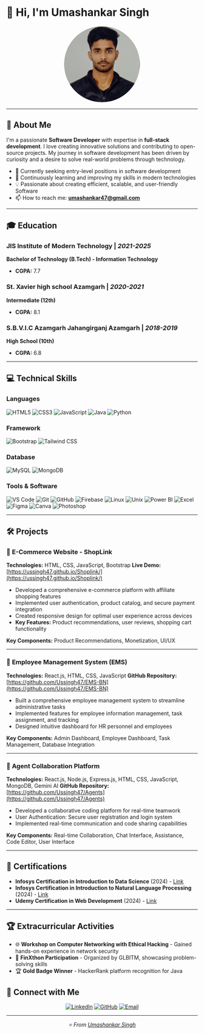 # 👋 Hi, I'm Umashankar Singh

<div align="center">
  <img src="./assets/img/headshot_circle.jpeg" alt="Umashankar Singh" width="200" height="200" style="border-radius: 50%;">
</div>

---

## 🚀 About Me

I'm a passionate **Software Developer** with expertise in **full-stack development**. I love creating innovative solutions and contributing to open-source projects. My journey in software development has been driven by curiosity and a desire to solve real-world problems through technology.

- 🔭 Currently seeking entry-level positions in software development
- 🌱 Continuously learning and improving my skills in modern technologies
- 💡 Passionate about creating efficient, scalable, and user-friendly Software
- 📫 How to reach me: **umashankar47@gmail.com**

---

## 🎓 Education

### **JIS Institute of Modern Technology** | *2021-2025*
**Bachelor of Technology (B.Tech) - Information Technology**
- **CGPA:** 7.7

### **St. Xavier high school Azamgarh** | *2020-2021*
**Intermediate (12th)**
- **CGPA:** 8.1

### **S.B.V.I.C Azamgarh Jahangirganj Azamgarh** | *2018-2019*
**High School (10th)**
- **CGPA:** 6.8

---

## 💻 Technical Skills

### **Languages**
![HTML5](https://img.shields.io/badge/HTML5-E34F26?style=for-the-badge&logo=html5&logoColor=white)
![CSS3](https://img.shields.io/badge/CSS3-1572B6?style=for-the-badge&logo=css3&logoColor=white)
![JavaScript](https://img.shields.io/badge/JavaScript-F7DF1E?style=for-the-badge&logo=javascript&logoColor=black)
![Java](https://img.shields.io/badge/Java-ED8B00?style=for-the-badge&logo=java&logoColor=white)
![Python](https://img.shields.io/badge/Python-3776AB?style=for-the-badge&logo=python&logoColor=white)

### **Framework**
![Bootstrap](https://img.shields.io/badge/Bootstrap-563D7C?style=for-the-badge&logo=bootstrap&logoColor=white)
![Tailwind CSS](https://img.shields.io/badge/Tailwind_CSS-38B2AC?style=for-the-badge&logo=tailwind-css&logoColor=white)

### **Database**
![MySQL](https://img.shields.io/badge/MySQL-00000F?style=for-the-badge&logo=mysql&logoColor=white)
![MongoDB](https://img.shields.io/badge/MongoDB-4EA94B?style=for-the-badge&logo=mongodb&logoColor=white)

### **Tools & Software**
![VS Code](https://img.shields.io/badge/Visual_Studio_Code-0078D4?style=for-the-badge&logo=visual%20studio%20code&logoColor=white)
![Git](https://img.shields.io/badge/Git-F05032?style=for-the-badge&logo=git&logoColor=white)
![GitHub](https://img.shields.io/badge/GitHub-100000?style=for-the-badge&logo=github&logoColor=white)
![Firebase](https://img.shields.io/badge/Firebase-039BE5?style=for-the-badge&logo=Firebase&logoColor=white)
![Linux](https://img.shields.io/badge/Linux-FCC624?style=for-the-badge&logo=linux&logoColor=black)
![Unix](https://img.shields.io/badge/Unix-000000?style=for-the-badge&logo=unix&logoColor=white)
![Power BI](https://img.shields.io/badge/Power_BI-F2C811?style=for-the-badge&logo=powerbi&logoColor=black)
![Excel](https://img.shields.io/badge/Microsoft_Excel-217346?style=for-the-badge&logo=microsoft-excel&logoColor=white)
![Figma](https://img.shields.io/badge/Figma-F24E1E?style=for-the-badge&logo=figma&logoColor=white)
![Canva](https://img.shields.io/badge/Canva-%2300C4CC.svg?&style=for-the-badge&logo=Canva&logoColor=white)
![Photoshop](https://img.shields.io/badge/Adobe%20Photoshop-31A8FF?style=for-the-badge&logo=Adobe%20Photoshop&logoColor=black)

---

## 🛠️ Projects

### 🛒 **E-Commerce Website - ShopLink**
**Technologies:** HTML, CSS, JavaScript, Bootstrap
**Live Demo:** [https://ussingh47.github.io/Shoplink/](https://ussingh47.github.io/Shoplink/)

- Developed a comprehensive e-commerce platform with affiliate shopping features
- Implemented user authentication, product catalog, and secure payment integration
- Created responsive design for optimal user experience across devices
- **Key Features:** Product recommendations, user reviews, shopping cart functionality

**Key Components:** Product Recommendations, Monetization, UI/UX

---

### 👥 **Employee Management System (EMS)**
**Technologies:** React.js, HTML, CSS, JavaScript
**GitHub Repository:** [https://github.com/Ussingh47/EMS-BN](https://github.com/Ussingh47/EMS-BN)

- Built a comprehensive employee management system to streamline administrative tasks
- Implemented features for employee information management, task assignment, and tracking
- Designed intuitive dashboard for HR personnel and employees

**Key Components:** Admin Dashboard, Employee Dashboard, Task Management, Database Integration

---

### 🤖 **Agent Collaboration Platform**
**Technologies:** React.js, Node.js, Express.js, HTML, CSS, JavaScript, MongoDB,  Gemini AI 
**GitHub Repository:** [https://github.com/Ussingh47/Agents](https://github.com/Ussingh47/Agents)

- Developed a collaborative coding platform for real-time teamwork
- User Authentication: Secure user registration and login system
- Implemented real-time communication and code sharing capabilities

**Key Components:** Real-time Collaboration, Chat Interface, Assistance, Code Editor, User Interface

---

## 📜 Certifications

- **Infosys Certification in Introduction to Data Science** (2024) - [Link](https://www.linkedin.com/posts/umashankar-singh-414608237_datascience-activity-7164655045886627840-SWEU?utm_source=share&utm_medium=member_android&rcm=ACoAADsAMFABnPLYuDaleLmpHIsh9vti_TwORc0)
- **Infosys Certification in Introduction to Natural Language Processing** (2024) - [Link](https://www.linkedin.com/posts/umashankar-singh-414608237_nlp-activity-7167768987424972800-0bPn?utm_source=share&utm_medium=member_android&rcm=ACoAADsAMFABnPLYuDaleLmpHIsh9vti_TwORc0)
- **Udemy Certification in Web Development** (2024) - [Link](https://www.linkedin.com/posts/umashankar-singh-414608237_activity-7233003461741584384-G4BO?utm_source=share&utm_medium=member_android&rcm=ACoAADsAMFABnPLYuDaleLmpHIsh9vti_TwORc0)

---

## 🏆 Extracurricular Activities

- 🌐 **Workshop on Computer Networking with Ethical Hacking** - Gained hands-on experience in network security
- 🎯 **FinXthon Participation** - Organized by GLBITM, showcasing problem-solving skills
- 🏆 **Gold Badge Winner** - HackerRank platform recognition for Java

## 🤝 Connect with Me

<div align="center">

[![LinkedIn](https://img.shields.io/badge/LinkedIn-0077B5?style=for-the-badge&logo=linkedin&logoColor=white)](https://www.linkedin.com/in/umashankar-singh-414608237)
[![GitHub](https://img.shields.io/badge/GitHub-100000?style=for-the-badge&logo=github&logoColor=white)](https://github.com/Ussingh47)
[![Email](https://img.shields.io/badge/Email-D14836?style=for-the-badge&logo=gmail&logoColor=white)](mailto:umashankar47@gmail.com)

</div>

---

<div align="center">
  <i>⭐️ From <a href="https://www.linkedin.com/in/umashankar-singh-414608237">Umashankar Singh</a></i>
</div>

